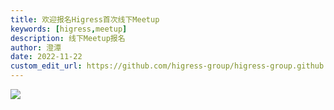```yaml
---
title: 欢迎报名Higress首次线下Meetup
keywords: [higress,meetup]
description: 线下Meetup报名 
author: 澄潭
date: 2022-11-22
custom_edit_url: https://github.com/higress-group/higress-group.github.io/blob/main/i18n/zh-cn/docusaurus-plugin-content-blog/first-meetup.md
---
```

<!--truncate-->
![](https://img.alicdn.com/imgextra/i4/O1CN013pqDug1iTf1wdYIat_!!6000000004414-2-tps-800-8358.png)

